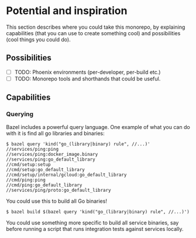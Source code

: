 # Potential and inspiration

This section describes where you could take this monorepo, by explaining capabilities (that you can use to create something cool) and possibilities (cool things you could do).

## Possibilities

 - [ ] TODO: Phoenix environments (per-developer, per-build etc.)
 - [ ] TODO: Monorepo tools and shorthands that could be useful.

## Capabilities

### Querying

Bazel includes a powerful query language. One example of what you can do with it is find all go libraries and binaries:

```
$ bazel query 'kind("go_(library|binary) rule", //...)'
//services/ping:ping
//services/ping:docker_image.binary
//services/ping:go_default_library
//cmd/setup:setup
//cmd/setup:go_default_library
//cmd/setup/internal/gcloud:go_default_library
//cmd/ping:ping
//cmd/ping:go_default_library
//services/ping/proto:go_default_library
```

You could use this to build all Go binaries!

```
$ bazel build $(bazel query 'kind("go_(library|binary) rule", //...)')
```

You could use something more specific to build all service binaries, say before running a script that runs integration tests against services locally.

